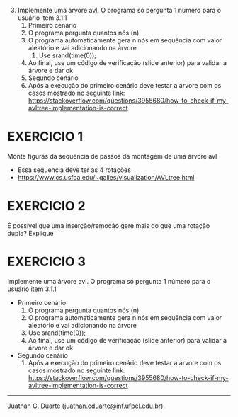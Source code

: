 3. Implemente uma árvore avl. O programa só pergunta 1 número para o
usuário item 3.1.1
    1. Primeiro cenário
      1. O programa pergunta quantos nós (n)
      2. O programa automaticamente gera n nós em sequência com valor aleatório e vai
      adicionando na árvore
          1. Use srand(time(0));
      3. Ao final, use um código de verificação (slide anterior) para validar a árvore e dar ok
    2. Segundo cenário
      1. Após a execução do primeiro cenário deve testar a árvore com os casos mostrado no
      seguinte link: https://stackoverflow.com/questions/3955680/how-to-check-if-my-avltree-implementation-is-correct

# EXERCICIO 1
Monte figuras da sequência de passos da montagem de uma árvore avl
  - Essa sequencia deve ter as 4 rotações
  - https://www.cs.usfca.edu/~galles/visualization/AVLtree.html

# EXERCICIO 2
É possível que uma inserção/remoção gere mais do que uma rotação dupla? Explique

# EXERCICIO 3
Implemente uma árvore avl. O programa só pergunta 1 número para o usuário item 3.1.1
  - Primeiro cenário
    1. O programa pergunta quantos nós (n)
    2. O programa automaticamente gera n nós em sequência com valor aleatório e vai
    adicionando na árvore
      1. Use srand(time(0));
    3. Ao final, use um código de verificação (slide anterior) para validar a árvore e dar ok
  - Segundo cenário
      1. Após a execução do primeiro cenário deve testar a árvore com os casos mostrado no seguinte link: https://stackoverflow.com/questions/3955680/how-to-check-if-my-avltree-implementation-is-correct

___________________________________

Juathan C. Duarte (juathan.cduarte@inf.ufpel.edu.br).